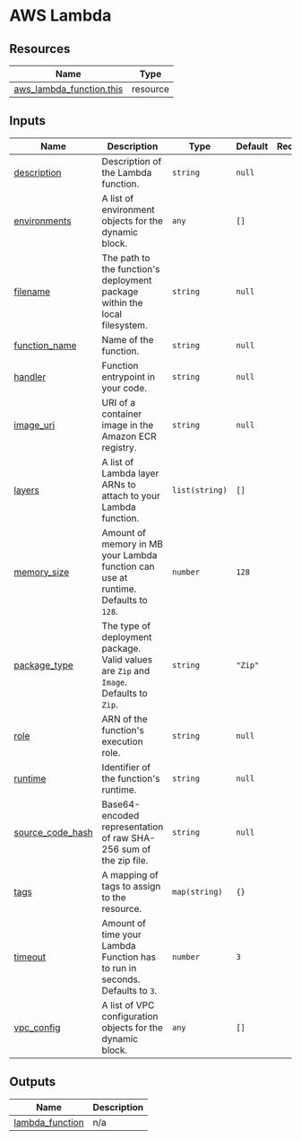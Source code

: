 # AWS Lambda

## Resources

| Name | Type |
|------|------|
| [aws_lambda_function.this](https://registry.terraform.io/providers/hashicorp/aws/latest/docs/resources/lambda_function) | resource |

## Inputs

| Name | Description | Type | Default | Required |
|------|-------------|------|---------|:--------:|
| <a name="input_description"></a> [description](#input\_description) | Description of the Lambda function. | `string` | `null` | no |
| <a name="input_environments"></a> [environments](#input\_environments) | A list of environment objects for the dynamic block. | `any` | `[]` | no |
| <a name="input_filename"></a> [filename](#input\_filename) | The path to the function's deployment package within the local filesystem. | `string` | `null` | no |
| <a name="input_function_name"></a> [function\_name](#input\_function\_name) | Name of the function. | `string` | `null` | no |
| <a name="input_handler"></a> [handler](#input\_handler) | Function entrypoint in your code. | `string` | `null` | no |
| <a name="input_image_uri"></a> [image\_uri](#input\_image\_uri) | URI of a container image in the Amazon ECR registry. | `string` | `null` | no |
| <a name="input_layers"></a> [layers](#input\_layers) | A list of Lambda layer ARNs to attach to your Lambda function. | `list(string)` | `[]` | no |
| <a name="input_memory_size"></a> [memory\_size](#input\_memory\_size) | Amount of memory in MB your Lambda function can use at runtime. Defaults to `128`. | `number` | `128` | no |
| <a name="input_package_type"></a> [package\_type](#input\_package\_type) | The type of deployment package. Valid values are `Zip` and `Image`. Defaults to `Zip`. | `string` | `"Zip"` | no |
| <a name="input_role"></a> [role](#input\_role) | ARN of the function's execution role. | `string` | `null` | no |
| <a name="input_runtime"></a> [runtime](#input\_runtime) | Identifier of the function's runtime. | `string` | `null` | no |
| <a name="input_source_code_hash"></a> [source\_code\_hash](#input\_source\_code\_hash) | Base64-encoded representation of raw SHA-256 sum of the zip file. | `string` | `null` | no |
| <a name="input_tags"></a> [tags](#input\_tags) | A mapping of tags to assign to the resource. | `map(string)` | `{}` | no |
| <a name="input_timeout"></a> [timeout](#input\_timeout) | Amount of time your Lambda Function has to run in seconds. Defaults to `3`. | `number` | `3` | no |
| <a name="input_vpc_config"></a> [vpc\_config](#input\_vpc\_config) | A list of VPC configuration objects for the dynamic block. | `any` | `[]` | no |

## Outputs

| Name | Description |
|------|-------------|
| <a name="output_lambda_function"></a> [lambda\_function](#output\_lambda\_function) | n/a |
